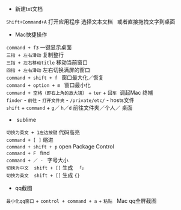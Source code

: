 *  新建txt文档  

`Shift+Command+A` 打开应用程序 选择文本文档  
 或者直接拖拽文字到桌面   
 
*  Mac快捷操作  

`command + f3` 一键显示桌面    
`三指 + 左右滑动` 复制整行  
`三指 + 左右移动title` 移动当前窗口   
`四指 + 左右滑动` 左右切换满屏的窗口     
`command + shift + f ` 窗口最大化／恢复  
`command + option + m ` 窗口最小化  
`command + 空格（即右上角的放大镜）` + `ter` + ` 回车 `  调起Mac 终端  
`finder` - `前往` - `打开文件夹` - `/private/etc/` - hosts文件  
`shift` + `command` + `g`／ `h`／`d` 前往文件夹／个人／ 桌面    

                    
                    
 
*  sublime  

`切换为英文 + 1左边按键` 代码高亮  
`command + [ ]` 缩进  
`command + shift + p`  open Package Control  
`command + F ` find  
`command + ／ - ` 字号大小    
`切换为中文  shift + []`  生成 ` 「」`    
`切换为英文  shift + []`  生成 ` {} `  

*  qq截图    

`最小化qq窗口` + `control + command + a` + `粘贴`   Mac qq全屏截图  
